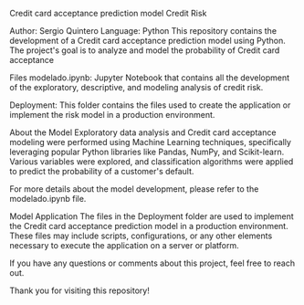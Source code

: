 Credit card acceptance prediction model
Credit Risk

Author: Sergio Quintero
Language: Python
This repository contains the development of a Credit card acceptance prediction model using Python. The project's goal is to analyze and model the probability of Credit card acceptance

Files
modelado.ipynb: Jupyter Notebook that contains all the development of the exploratory, descriptive, and modeling analysis of credit risk.

Deployment: This folder contains the files used to create the application or implement the risk model in a production environment.

About the Model
Exploratory data analysis and Credit card acceptance modeling were performed using Machine Learning techniques, specifically leveraging popular Python libraries like Pandas, NumPy, and Scikit-learn. Various variables were explored, and classification algorithms were applied to predict the probability of a customer's default.

For more details about the model development, please refer to the modelado.ipynb file.

Model Application
The files in the Deployment folder are used to implement the Credit card acceptance prediction model in a production environment. These files may include scripts, configurations, or any other elements necessary to execute the application on a server or platform.

If you have any questions or comments about this project, feel free to reach out.

Thank you for visiting this repository!
